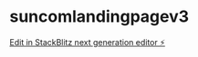 # suncomlandingpagev3

[Edit in StackBlitz next generation editor ⚡️](https://stackblitz.com/~/github.com/mario1350/suncomlandingpagev3)